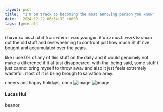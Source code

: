 ```yaml
---
layout: post
title:  "i'm on track to becoming the most annoying person you know"
date:   2024-12-22 06:34:32 +0000
tags: [general]
---
```

i have so much shit from when i was younger. it's so much work to clean out the old stuff and overwhelming to confront just how much Stuff i've bought and accumulated over the years.

like i use 0% of any of this stuff on the daily and it would genuinely not make a difference if it all just disappeared. with that being said, some stuff i just cannot bring myself to throw away and also it just feels extremely wasteful. most of it is being brough to salvation army.

cheers and happy holidays,
coco
![image](https://github.com/user-attachments/assets/fe409de2-eea7-441c-ae39-bd5f7449f493)
![image](https://github.com/user-attachments/assets/ef5166b4-e897-4e96-87d0-629fae2f0e2e)


#### Lucas Hui
beanor
